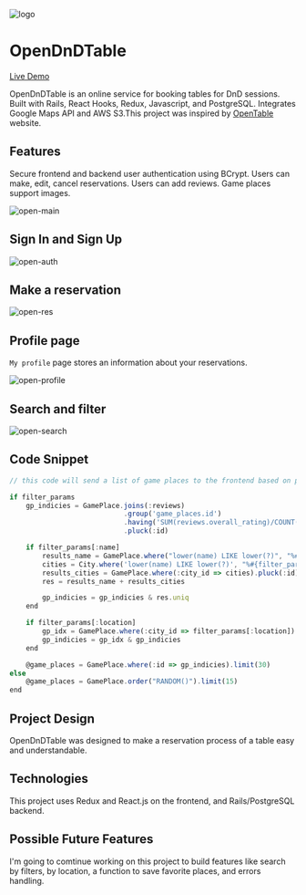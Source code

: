 ![logo](https://app-opendndtable-seed.s3.amazonaws.com/Screen+Shot+2021-05-21+at+10.29.50+AM.png)

# OpenDnDTable 

[Live Demo](https://opendndtable.herokuapp.com/)

OpenDnDTable is an online service for booking tables for DnD sessions. Built with Rails, React Hooks, Redux, Javascript, and PostgreSQL. Integrates Google Maps API and AWS S3.This project was inspired by [OpenTable](https://www.opentable.com/) website.

## Features

Secure frontend and backend user authentication using BCrypt.
Users can make, edit, cancel reservations.
Users can add reviews.
Game places support images.

![open-main](https://user-images.githubusercontent.com/78821780/125368583-809f3500-e348-11eb-83e4-cf7a35577f99.gif)

## Sign In and Sign Up

![open-auth](https://user-images.githubusercontent.com/78821780/125367681-9b70aa00-e346-11eb-8ddf-c6750c4acd79.gif)

## Make a reservation

![open-res](https://user-images.githubusercontent.com/78821780/125368408-22725200-e348-11eb-85aa-42d8fa140a61.gif)

## Profile page

`My profile` page stores an information about your reservations.

![open-profile](https://user-images.githubusercontent.com/78821780/125368212-c3144200-e347-11eb-91c0-8d11b095e89f.gif)

## Search and filter

![open-search](https://user-images.githubusercontent.com/78821780/125367992-484b2700-e347-11eb-82d5-68163b1746e9.gif)

## Code Snippet

```js
// this code will send a list of game places to the frontend based on params

if filter_params
    gp_indicies = GamePlace.joins(:reviews)
                            .group('game_places.id')
                            .having('SUM(reviews.overall_rating)/COUNT(reviews.overall_rating)*1.0 >= ?', filter_params[:rating])
                            .pluck(:id)

    if filter_params[:name]
        results_name = GamePlace.where("lower(name) LIKE lower(?)", "%#{filter_params[:name]}%").pluck(:id)
        cities = City.where('lower(name) LIKE lower(?)', "%#{filter_params[:name]}%").pluck(:id)
        results_cities = GamePlace.where(:city_id => cities).pluck(:id)
        res = results_name + results_cities

        gp_indicies = gp_indicies & res.uniq
    end

    if filter_params[:location]
        gp_idx = GamePlace.where(:city_id => filter_params[:location]).pluck(:id)
        gp_indicies = gp_idx & gp_indicies
    end

    @game_places = GamePlace.where(:id => gp_indicies).limit(30)
else
    @game_places = GamePlace.order("RANDOM()").limit(15)
end
```

## Project Design

OpenDnDTable was designed to make a reservation process of a table easy and understandable.

## Technologies

This project uses Redux and React.js on the frontend, and Rails/PostgreSQL backend.

## Possible Future Features

I'm going to comtinue working on this project to build features like search by filters, by location, a function to save favorite places, and errors handling.
